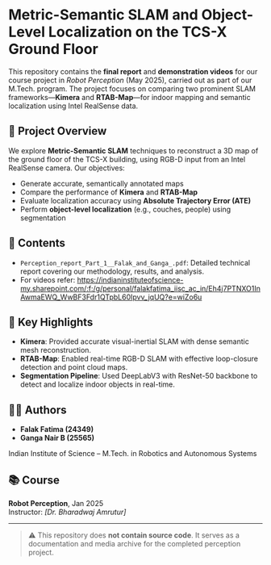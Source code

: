 # Metric-Semantic SLAM and Object-Level Localization on the TCS-X Ground Floor

This repository contains the **final report** and **demonstration videos** for our course project in *Robot Perception* (May 2025), carried out as part of our M.Tech. program. The project focuses on comparing two prominent SLAM frameworks—**Kimera** and **RTAB-Map**—for indoor mapping and semantic localization using Intel RealSense data.

## 📌 Project Overview

We explore **Metric-Semantic SLAM** techniques to reconstruct a 3D map of the ground floor of the TCS-X building, using RGB-D input from an Intel RealSense camera. Our objectives:

- Generate accurate, semantically annotated maps
- Compare the performance of **Kimera** and **RTAB-Map**
- Evaluate localization accuracy using **Absolute Trajectory Error (ATE)**
- Perform **object-level localization** (e.g., couches, people) using segmentation

## 📄 Contents

- `Perception_report_Part_1__Falak_and_Ganga_.pdf`: Detailed technical report covering our methodology, results, and analysis.
- For videos refer: https://indianinstituteofscience-my.sharepoint.com/:f:/g/personal/falakfatima_iisc_ac_in/Eh4j7PTNXO1InAwmaEWQ_WwBF3Fdr1QTpbL60Ipvv_jqUQ?e=wiZo6u
## 🧠 Key Highlights

- **Kimera**: Provided accurate visual-inertial SLAM with dense semantic mesh reconstruction.
- **RTAB-Map**: Enabled real-time RGB-D SLAM with effective loop-closure detection and point cloud maps.
- **Segmentation Pipeline**: Used DeepLabV3 with ResNet-50 backbone to detect and localize indoor objects in real-time.

## 🧑‍💻 Authors

- **Falak Fatima (24349)**
- **Ganga Nair B (25565)**

Indian Institute of Science – M.Tech. in Robotics and Autonomous Systems

## 📚 Course

**Robot Perception**, Jan 2025  
Instructor: *[Dr. Bharadwaj Amrutur]*

---

> ⚠️ This repository does **not contain source code**. It serves as a documentation and media archive for the completed perception project.
